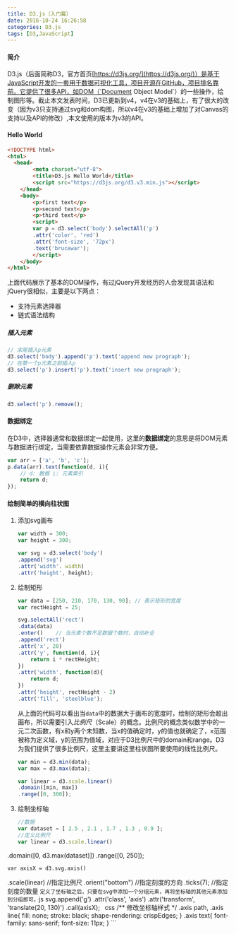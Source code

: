 ```yaml
---
title: D3.js（入门篇）
date: 2016-10-24 16:26:58
categories: D3.js
tags: [D3,JavaScript]
---
```

#### 简介
D3.js（后面简称D3，官方首页[https://d3js.org/](https://d3js.org/)）是基于JavaScript开发的一套用于数据可视化工具，项目开源在GitHub，项目排名靠前。它提供了很多API，如DOM（`Document Object Model`）的一些操作，绘制图形等。截止本文发表时间，D3已更新到v4，v4在v3的基础上，有了很大的改变（因为v3只支持通过svg和dom构图，所以v4在v3的基础上增加了对Canvas的支持以及API的修改）,本文使用的版本为v3的API。

#### Hello World
```html
<!DOCTYPE html>
<html>
  <head>
		<meta charset="utf-8">
		<title>D3.js Hello World</title>
		<script src="https://d3js.org/d3.v3.min.js"></script>
	</head>
	<body>
		<p>first text</p>
		<p>second text</p>
		<p>third text</p>
		<script>
		var p = d3.select('body').selectAll('p')
		.attr('color', 'red')
		.attr('font-size', '72px')
		.text('brucewar');
		</script>
	</body>
</html>
```
上面代码展示了基本的DOM操作，有过jQuery开发经历的人会发现其语法和jQuery很相似，主要是以下两点：

* 支持元素选择器
* 链式语法结构

##### 插入元素
```js
// 末尾插入p元素
d3.select('body').append('p').text('append new prograph');
// 在第一个p元素之前插入p
d3.select('p').insert('p').text('insert new prograph');
```
##### 删除元素
```js
d3.select('p').remove();
```

#### 数据绑定

在D3中，选择器通常和数据绑定一起使用，这里的**数据绑定**的意思是将DOM元素与数据进行绑定，当需要依靠数据操作元素会非常方便。
```js
var arr = ['a', 'b', 'c'];
p.data(arr).text(function(d, i){
	// d: 数据 i: 元素索引
	return d;
});
```

#### 绘制简单的横向柱状图

1. 添加svg画布

	```js
	var width = 300;
	var height = 300;

	var svg = d3.select('body')
	.append('svg')
	.attr('width'. width)
	.attr('height', height);
	```
2. 绘制矩形

	```js
	var data = [250, 210, 170, 130, 90]; // 表示矩形的宽度
	var rectHeight = 25;

	svg.selectAll('rect')
	.data(data)
	.enter()	// 当元素个数不足数据个数时，自动补全
	.append('rect')
	.attr('x', 20)
	.attr('y', function(d, i){
		return i * rectHeight;
	})
	.attr('width', function(d){
		return d;
	})
	.attr('height', rectHeight - 2)
	.attr('fill', 'steelblue');
	```

	从上面的代码可以看出当`data`中的数据大于画布的宽度时，绘制的矩形会超出画布，所以需要引入*比例尺*（Scale）的概念。比例尺的概念类似数学中的一元二次函数，有x和y两个未知数，当x的值确定时，y的值也就确定了，x范围被称为定义域，y的范围为值域，对应于D3比例尺中的domain和range。D3为我们提供了很多比例尺，这里主要讲这里柱状图所要使用的线性比例尺。
	```js
	var min = d3.min(data);
	var max = d3.max(data);

	var linear = d3.scale.linear()
	.domain([min, max])
	.range([0, 300]);
	```

3. 绘制坐标轴

	```js
	//数据
	var dataset = [ 2.5 , 2.1 , 1.7 , 1.3 , 0.9 ];
	//定义比例尺
	var linear = d3.scale.linear()
  .domain([0, d3.max(dataset)])
  .range([0, 250]);

	var axisX = d3.svg.axis()
  .scale(linear)      //指定比例尺
  .orient("bottom")   //指定刻度的方向
  .ticks(7);          //指定刻度的数量
	```
	定义了坐标轴之后，只要在svg中添加一个分组元素，再将坐标轴的其他元素添加到分组即可。
	```js
	svg.append('g')
	.attr('class', 'axis')
	.attr('transform', 'translate(20, 130)')
	.call(axisX);
	```
	```css
	/** 修改坐标轴样式 */
	.axis path,
	.axis line{
		fill: none;
		stroke: black;
		shape-rendering: crispEdges;
	}
	.axis text{
		font-family: sans-serif;
		font-size: 11px;
	}
	```
